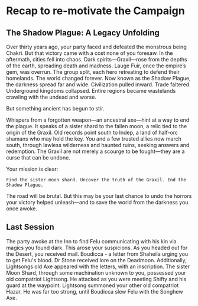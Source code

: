 # Recap to re-motivate the Campaign

## The Shadow Plague: A Legacy Unfolding

Over thirty years ago, your party faced and defeated the monstrous being Chakri. But that victory came with a cost none of you foresaw.
In the aftermath, cities fell into chaos. Dark spirits—Graxil—rose from the depths of the earth, spreading death and madness. Lauge Fuir, once the empire’s gem, was overrun. The group split, each hero retreating to defend their homelands. The world changed forever.
Now known as the Shadow Plague, the darkness spread far and wide. Civilization pulled inward. Trade faltered. Underground kingdoms collapsed. Entire regions became wastelands crawling with the undead and worse.

But something ancient has begun to stir.

Whispers from a forgotten weapon—an ancestral axe—hint at a way to end the plague. It speaks of a sister shard to the fallen moon, a relic tied to the origin of the Graxil. Old records point south to Indep, a land of half-orc shamans who may hold the key.
You and a few trusted allies now march south, through lawless wilderness and haunted ruins, seeking answers and redemption. The Graxil are not merely a scourge to be fought—they are a curse that can be undone.

Your mission is clear:

    Find the sister moon shard. Uncover the truth of the Graxil. End the Shadow Plague.

The road will be brutal. But this may be your last chance to undo the horrors your victory helped unleash—and to save the world from the darkness you once awoke.

## Last Session

The party awoke at the Inn to find Felu communicating with his kin via magics you found dark. 
This arose your suspicions.
As you headed out for the Desert, you received mail. Boudicca - a letter from Shaheila urging you to get Felu's blood.
Dr Stone received lore on the Deadmoon.
Additionally, Lightsongs old Axe appeared with the letters, with an inscription.
The sister Moon Shard, through some machination unknown to you, possessed your old compatriot Lightsong.
He attacked as you were meeting Shifty and his guard at the waypoint.
Lightsong summoned your other old compatriot Hazar. 
He was far too strong, until Boudicca slew Felu with the Songhew Axe.
